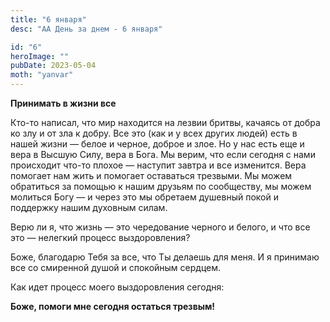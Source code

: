 ```yaml
---
title: "6 января"
desc: "АА День за днем - 6 января"

id: "6"
heroImage: ""
pubDate: 2023-05-04
moth: "yanvar"
---
```


**Принимать в жизни все**

Кто-то написал, что мир находится на лезвии бритвы, качаясь от добра ко злу и
от зла к добру. Все это (как и у всех других людей) есть в нашей жизни — белое
и черное, доброе и злое. Но у нас есть еще и вера в Высшую Силу, вера в Бога.
Мы верим, что если сегодня с нами происходит что-то плохое — наступит завтра и
все изменится. Вера помогает нам жить и помогает оставаться трезвыми. Мы можем
обратиться за помощью к нашим друзьям по сообществу, мы можем молиться Богу —
и через это мы обретаем душевный покой и поддержку нашим духовным силам.

Верю ли я, что жизнь — это чередование черного и белого, и что все это —
нелегкий процесс выздоровления?

Боже, благодарю Тебя за все, что Ты делаешь для меня. И я принимаю все со
смиренной душой и спокойным сердцем.

Как идет процесс моего выздоровления сегодня:

**Боже, помоги мне сегодня остаться трезвым!**
